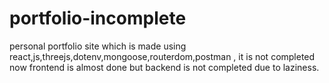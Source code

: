 # portfolio-incomplete
personal portfolio site which is made using react,js,threejs,dotenv,mongoose,routerdom,postman , it is not completed now frontend is almost done but backend is not completed due to laziness.
